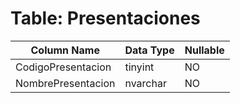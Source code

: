 # Table: Presentaciones

| Column Name | Data Type | Nullable |
|-------------|-----------|----------|
| CodigoPresentacion | tinyint | NO |
| NombrePresentacion | nvarchar | NO |
